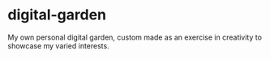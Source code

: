 # digital-garden

My own personal digital garden, custom made as an exercise in creativity to showcase my varied interests.